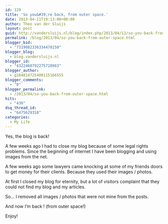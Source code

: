 ```yaml
---
id: 129
title: 'So you&#39;re back, from outer space.'
date: 2013-04-11T19:13:00+00:00
author: Theo van der Sluijs
layout: post
guid: http://vandersluijs.nl/blog/index.php/2013/04/11/so-you-back-from-outer-space/
permalink: /blog/2013/04/so-you-back-from-outer-space.html
blogger_bid:
  - "7319082336334478150"
blogger_blog:
  - blog.vandersluijs.nl
blogger_id:
  - "4322460792275728983"
blogger_author:
  - g104814725400115166555
blogger_comments:
  - "0"
blogger_permalink:
  - /2013/04/so-you-back-from-outer-space.html
hits:
  - "436"
dsq_thread_id:
  - "6475629318"
categories:
  - My Life
---
```

Yes, the blog is back!

A few weeks ago I had to close my blog because of some legal rights problems. Since the beginning of internet I have been blogging and using images from the net.

A few weeks ago some lawyers came knocking at some of my friends doors to get money for their clients. Because they used their images / photos.

At first I closed my blog for eternity, but a lot of visitors complaint that they could not find my blog and my articles.

So&#8230; I removed all images / photos that were not mine from the posts.

And now I&#8217;m back ! (from outer space!)

Enjoy!